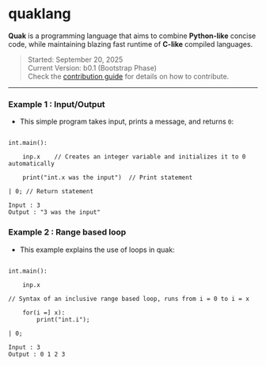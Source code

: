 # quaklang

**Quak** is a programming language that aims to combine **Python-like** concise code,
while maintaining blazing fast runtime of **C-like** compiled languages.

> Started: September 20, 2025  
> Current Version: b0.1 (Bootstrap Phase)  
> Check the [contribution guide](https://github.com/quak-oss/quaklang?tab=contributing-ov-file) for details on how to contribute.

---

### Example 1 : Input/Output

-  This simple program takes input, prints a message, and returns `0`:

```quak

int.main():

    inp.x    // Creates an integer variable and initializes it to 0 automatically

    print("int.x was the input")  // Print statement

| 0; // Return statement

```
```quak
Input : 3
Output : "3 was the input"
```

### Example 2 : Range based loop
- This example explains the use of loops in quak:

```quak

int.main():

    inp.x

// Syntax of an inclusive range based loop, runs from i = 0 to i = x

    for(i =] x):
        print("int.i");

| 0;

```
```quak
Input : 3
Output : 0 1 2 3 
